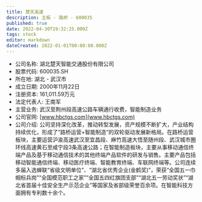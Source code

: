 ```yaml
---
title: 楚天高速
description: 主板 - 路桥 - 600035
published: true
date: 2022-04-30T19:32:25.000Z
tags: stock
editor: markdown
dateCreated: 2022-01-01T00:00:00.000Z
---
```


- 公司名称: 湖北楚天智能交通股份有限公司
- 股票代码: 600035.SH
- 所在地: 湖北 - 武汉市
- 成立日期: 2000年11月22日
- 注册资本: 161,011.59万元
- 法定代表人: 王南军
- 主营业务: 武汉至荆州段高速公路车辆通行收费，智能制造业务
- 公司官网: [www.hbctgs.com](www.hbctgs.com)
- 公司介绍: 公司坚持深化改革，推动转型发展，资产规模不断扩大，产业结构持续优化，形成了“路桥运营+智能制造”的双轮驱动发展新格局。在路桥运营板块，主要运营沪渝高速武汉至宜昌段、麻竹高速大悟至随州段、武汉城市圈环线高速黄石至咸宁段3条高速公路；在智能制造板块，主要从事移动通信终端产品及基于移动通信技术的其他终端产品软件的研发与销售。主要产品包括移动智能通信终端、移动医疗终端、智能教育终端、车联网终端等。公司连续多届入选蝉联“省级文明单位”、“湖北省优秀企业(金鹤奖)”，荣获“全国五一巾帼标兵岗”“全国模范职工之家”“全国五四红旗团支部”“湖北五一劳动奖状”“湖北省首届十佳安全生产示范企业”等国家及省部级荣誉百余项。在智能科技方面拥有专利数十余个。


